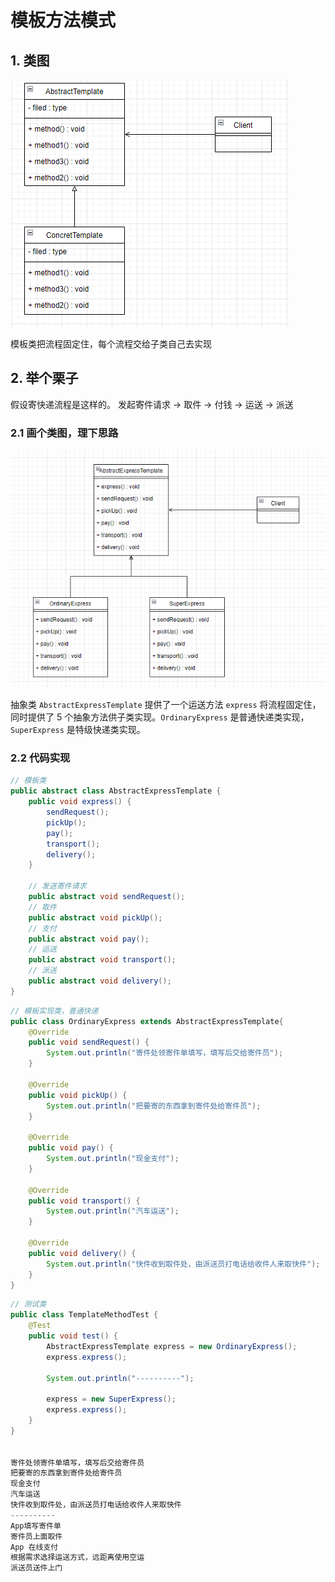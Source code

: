 # 模板方法模式

## 1. 类图
![](./img/template_method_abstract.png)

模板类把流程固定住，每个流程交给子类自己去实现

## 2. 举个栗子
假设寄快递流程是这样的。
 发起寄件请求 -> 取件 -> 付钱 -> 运送 -> 派送

### 2.1 画个类图，理下思路
![](./img/express.png)

抽象类 `AbstractExpressTemplate` 提供了一个运送方法 `express` 将流程固定住，同时提供了 5 个抽象方法供子类实现。`OrdinaryExpress` 是普通快递类实现，`SuperExpress` 是特级快递类实现。


### 2.2 代码实现
```java
// 模板类
public abstract class AbstractExpressTemplate {  
    public void express() {  
        sendRequest();  
        pickUp();  
        pay();  
        transport();  
        delivery();  
    }  
  
    // 发送寄件请求  
    public abstract void sendRequest();  
    // 取件  
    public abstract void pickUp();  
    // 支付  
    public abstract void pay();  
    // 运送  
    public abstract void transport();  
    // 派送  
    public abstract void delivery();  
}
```


```java
// 模板实现类，普通快递
public class OrdinaryExpress extends AbstractExpressTemplate{  
    @Override  
    public void sendRequest() {  
        System.out.println("寄件处领寄件单填写，填写后交给寄件员");  
    }  
  
    @Override  
    public void pickUp() {  
        System.out.println("把要寄的东西拿到寄件处给寄件员");  
    }  
  
    @Override  
    public void pay() {  
        System.out.println("现金支付");  
    }  
  
    @Override  
    public void transport() {  
        System.out.println("汽车运送");  
    }  
  
    @Override  
    public void delivery() {  
        System.out.println("快件收到取件处，由派送员打电话给收件人来取快件");  
    }  
}
```

```java
// 测试类
public class TemplateMethodTest {  
    @Test  
    public void test() {  
        AbstractExpressTemplate express = new OrdinaryExpress();  
        express.express();  
  
        System.out.println("----------");  
  
        express = new SuperExpress();  
        express.express();  
    }  
}


寄件处领寄件单填写，填写后交给寄件员
把要寄的东西拿到寄件处给寄件员
现金支付
汽车运送
快件收到取件处，由派送员打电话给收件人来取快件
----------
App填写寄件单
寄件员上面取件
App 在线支付
根据需求选择运送方式，远距离使用空运
派送员送件上门
```
